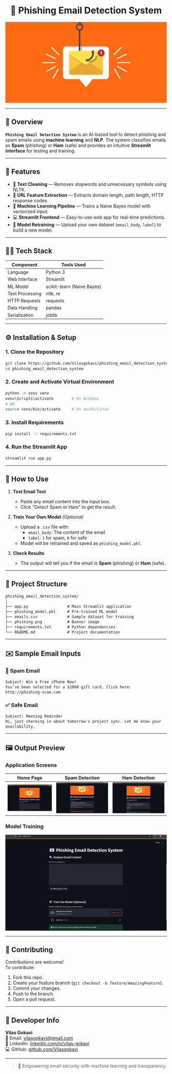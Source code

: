 
<h1 align="center">📧 Phishing Email Detection System</h1>

<p align="center">
  <img src="phishing.png" alt="Phishing Detection Banner" width="700">
</p>

---

## 📌 Overview

**`Phishing Email Detection System`** is an AI-based tool to detect phishing and spam emails using **machine learning** and **NLP**. The system classifies emails as **Spam** (phishing) or **Ham** (safe) and provides an intuitive **Streamlit interface** for testing and training.

---

## 🧠 Features

- 📝 **Text Cleaning** — Removes stopwords and unnecessary symbols using NLTK.
- 🔗 **URL Feature Extraction** — Extracts domain length, path length, HTTP response codes.
- 🧠 **Machine Learning Pipeline** — Trains a Naive Bayes model with vectorized input.
- 💻 **Streamlit Frontend** — Easy-to-use web app for real-time predictions.
- 📁 **Model Retraining** — Upload your own dataset (`email_body`, `label`) to build a new model.

---

## 🧑‍💻 Tech Stack

| Component     | Tools Used                                |
|---------------|--------------------------------------------|
| Language      | Python 3                                   |
| Web Interface | Streamlit                                  |
| ML Model      | scikit-learn (Naive Bayes)                 |
| Text Processing | nltk, re                                |
| HTTP Requests | requests                                   |
| Data Handling | pandas                                     |
| Serialization | joblib                                     |

---

## ⚙️ Installation & Setup

### 1. Clone the Repository

```bash
git clone https://github.com/Vilasgokavi/phishing_email_detection_system.git
cd phishing_email_detection_system
```

### 2. Create and Activate Virtual Environment

```bash
python -m venv venv
venv\Scripts\activate        # On Windows
# OR
source venv/bin/activate     # On macOS/Linux
```

### 3. Install Requirements

```bash
pip install -r requirements.txt
```

### 4. Run the Streamlit App

```bash
streamlit run app.py
```

---

## 📝 How to Use

1. **Test Email Text**  
   - Paste any email content into the input box.  
   - Click "Detect Spam or Ham" to get the result.

2. **Train Your Own Model** *(Optional)*  
   - Upload a `.csv` file with:
     - `email_body`: The content of the email  
     - `label`: `1` for spam, `0` for safe  
   - Model will be retrained and saved as `phishing_model.pkl`.

3. **Check Results**  
   - The output will tell you if the email is **Spam** (phishing) or **Ham** (safe).

---

## 📁 Project Structure

```
phishing_email_detection_system/
│
├── app.py                 # Main Streamlit application
├── phishing_model.pkl     # Pre-trained ML model
├── emails.csv             # Sample dataset for training
├── phishing.png           # Banner image
├── requirements.txt       # Python dependencies
└── README.md              # Project documentation
```

---

## ✉️ Sample Email Inputs

### 🚨 Spam Email
```
Subject: Win a Free iPhone Now!
You’ve been selected for a $1000 gift card. Click here: http://phishing-scam.com
```

### ✅ Safe Email
```
Subject: Meeting Reminder
Hi, just checking in about tomorrow's project sync. Let me know your availability.
```

---

## 🖼️ Output Preview

### Application Screens

| Home Page | Spam Detection | Ham Detection |
|-----------|----------------|---------------|
| ![Home Interface](https://github.com/Vilasgokavi/phishing_email_detection_system/raw/main/home.png) | ![Spam Example](https://github.com/Vilasgokavi/phishing_email_detection_system/raw/main/spam.png) | ![Ham Example](https://github.com/Vilasgokavi/phishing_email_detection_system/raw/main/ham.png) |

### Model Training
![Training Interface](https://github.com/Vilasgokavi/phishing_email_detection_system/raw/main/train.png)


---

## 🤝 Contributing

Contributions are welcome!  
To contribute:
1. Fork this repo.
2. Create your feature branch (`git checkout -b feature/AmazingFeature`).
3. Commit your changes.
4. Push to the branch.
5. Open a pull request.

---


## 👤 Developer Info

**Vilas Gokavi**  
📧 Email: [vilasgokavi@gmail.com](mailto:vilasgokavi@gmail.com)  
💼 LinkedIn: [linkedin.com/in/vilas-gokavi](https://www.linkedin.com/in/vilas-gokavi)  
💻 GitHub: [github.com/Vilasgokavi](https://github.com/Vilasgokavi)

---

> 🚀 Empowering email security with machine learning and transparency.
